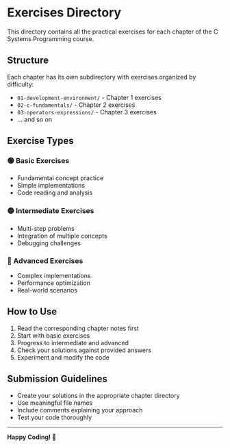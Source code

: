 # Exercises Directory

This directory contains all the practical exercises for each chapter of the C Systems Programming course.

## Structure

Each chapter has its own subdirectory with exercises organized by difficulty:

- `01-development-environment/` - Chapter 1 exercises
- `02-c-fundamentals/` - Chapter 2 exercises
- `03-operators-expressions/` - Chapter 3 exercises
- ... and so on

## Exercise Types

### 🟢 Basic Exercises
- Fundamental concept practice
- Simple implementations
- Code reading and analysis

### 🟡 Intermediate Exercises  
- Multi-step problems
- Integration of multiple concepts
- Debugging challenges

### 🔴 Advanced Exercises
- Complex implementations
- Performance optimization
- Real-world scenarios

## How to Use

1. Read the corresponding chapter notes first
2. Start with basic exercises
3. Progress to intermediate and advanced
4. Check your solutions against provided answers
5. Experiment and modify the code

## Submission Guidelines

- Create your solutions in the appropriate chapter directory
- Use meaningful file names
- Include comments explaining your approach
- Test your code thoroughly

---

**Happy Coding! 🚀**
